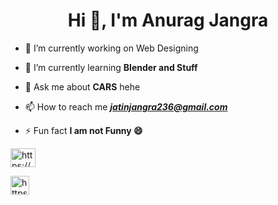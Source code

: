
<h1 align="center">Hi 👋, I'm Anurag Jangra</h1>


- 🔭 I’m currently working on Web Designing

- 🌱 I’m currently learning **Blender and Stuff**

- 💬 Ask me about **CARS** hehe

- 📫 How to reach me ***jatinjangra236@gmail.com***

- ⚡ Fun fact **I am not Funny 😄**

<span>
<a href="https://www.linkedin.com/in/anurag-jangra/" target="blank"><img align="center" src="https://raw.githubusercontent.com/rahuldkjain/github-profile-readme-generator/master/src/images/icons/Social/linked-in-alt.svg" alt="https://www.linkedin.com/in/anurag-jangra/" height="30" width="40" /></a> 

<a href="https://www.instagram.com/anurage30.exe/" target="blank"><img align="center" src="[public/icons/instagram/instagram.svg](https://raw.githubusercontent.com/rahuldkjain/github-profile-readme-generator/master/src/images/icons/Social/instagram.svg)" alt="https://www.instagram.com/anurage30.exe/" height="30" width="30" /></a>
</span>
<!--
**anurag-jangra/anurag-jangra** is a ✨ _special_ ✨ repository because its `README.md` (this file) appears on your GitHub profile.

